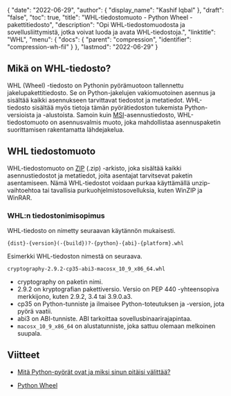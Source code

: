 {
  "date": "2022-06-29",
  "author": {
    "display_name": "Kashif Iqbal"
},
  "draft": "false",
  "toc": true,
  "title": "WHL-tiedostomuoto - Python Wheel -pakettitiedosto",
  "description": "Opi WHL-tiedostomuodosta ja sovellusliittymistä, jotka voivat luoda ja avata WHL-tiedostoja.",
  "linktitle": "WHL",
  "menu": {
    "docs": {
      "parent": "compression",
      "identifier": "compression-wh-fil"
}
},
  "lastmod": "2022-06-29"
}

## Mikä on WHL-tiedosto?

WHL (Wheel) -tiedosto on Pythonin pyörämuotoon tallennettu jakelupakettitiedosto. Se on Python-jakelujen vakiomuotoinen asennus ja sisältää kaikki asennukseen tarvittavat tiedostot ja metatiedot. WHL-tiedosto sisältää myös tietoja tämän pyörätiedoston tukemista Python-versioista ja -alustoista. Samoin kuin [MSI](/executable/msi/)-asennustiedosto, WHL-tiedostomuoto on asennusvalmis muoto, joka mahdollistaa asennuspaketin suorittamisen rakentamatta lähdejakelua.

## WHL tiedostomuoto

WHL-tiedostomuoto on [ZIP](/compression/zip/) (.zip) -arkisto, joka sisältää kaikki asennustiedostot ja metatiedot, joita asentajat tarvitsevat paketin asentamiseen. Nämä WHL-tiedostot voidaan purkaa käyttämällä unzip-vaihtoehtoa tai tavallisia purkuohjelmistosovelluksia, kuten WinZIP ja WinRAR.

### WHL:n tiedostonimisopimus

WHL-tiedosto on nimetty seuraavan käytännön mukaisesti.

```
{dist}-{version}(-{build})?-{python}-{abi}-{platform}.whl
```

Esimerkki WHL-tiedoston nimestä on seuraava.

```
cryptography-2.9.2-cp35-abi3-macosx_10_9_x86_64.whl
```

 * cryptography on paketin nimi.
 * 2.9.2 on kryptografian pakettiversio. Versio on PEP 440 -yhteensopiva merkkijono, kuten 2.9.2, 3.4 tai 3.9.0.a3.
 * cp35 on Python-tunniste ja ilmaisee Python-toteutuksen ja -version, jota pyörä vaatii.
 * abi3 on ABI-tunniste. ABI tarkoittaa sovellusbinaarirajapintaa.
 * `macosx_10_9_x86_64` on alustatunniste, joka sattuu olemaan melkoinen suupala.

## Viitteet

* [Mitä Python-pyörät ovat ja miksi sinun pitäisi välittää?](https://realpython.com/python-wheels/)

* [Python Wheel](https://pypi.org/project/wheel/)


